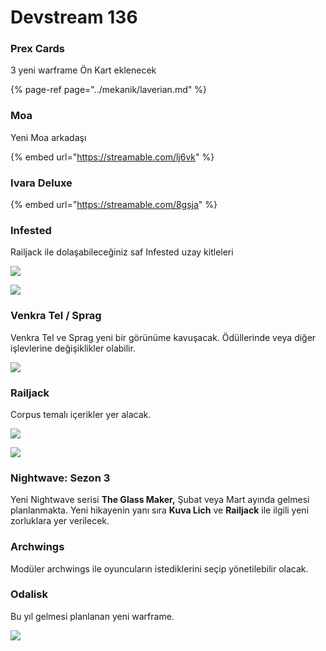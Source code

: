 # Devstream 136

### **Prex Cards** <a id="prex-cards"></a>

3 yeni warframe Ön Kart eklenecek

{% page-ref page="../mekanik/laverian.md" %}

### **Moa** <a id="moa"></a>

Yeni Moa arkadaşı

{% embed url="https://streamable.com/lj6vk" %}

### **Ivara Deluxe** <a id="ivara-deluxe"></a>

{% embed url="https://streamable.com/8gsja" %}

### **Infested** <a id="infested"></a>

Railjack ile dolaşabileceğiniz saf Infested uzay kitleleri

![](https://n9e5v4d8.ssl.hwcdn.net/uploads/a547c8849bbcd895937c10e279c825c0.jpg)

![](https://n9e5v4d8.ssl.hwcdn.net/uploads/693f654f0beedffdf098a97259e7d38f.jpg)

### **Venkra Tel / Sprag** <a id="venkra-tel-sprag"></a>

Venkra Tel ve Sprag yeni bir görünüme kavuşacak. Ödüllerinde veya diğer işlevlerine değişiklikler olabilir.

![](https://n9e5v4d8.ssl.hwcdn.net/uploads/ab4052a47158367a61ff51ff03ab1052.jpg)

### Railjack <a id="railjack"></a>

Corpus temalı içerikler yer alacak.

![](https://n9e5v4d8.ssl.hwcdn.net/uploads/7ab9b302f134662cf979419109777ed9.jpg)

![](https://n9e5v4d8.ssl.hwcdn.net/uploads/4f665a170780eb86121c42256c48c092.jpg)

### Nightwave: Sezon 3 <a id="nightwave-sezon-3"></a>

Yeni Nightwave serisi **The Glass Maker,** Şubat veya Mart ayında gelmesi planlanmakta. Yeni hikayenin yanı sıra **Kuva Lich** ve **Railjack** ile ilgili yeni zorluklara yer verilecek.

### Archwings <a id="archwings"></a>

Modüler archwings ile oyuncuların istediklerini seçip yönetilebilir olacak.

### **Odalisk** <a id="odalisk"></a>

Bu yıl gelmesi planlanan yeni warframe.

![](https://n9e5v4d8.ssl.hwcdn.net/uploads/db7c7e20e0fafc23fb96a38b4f66f523.jpg)

